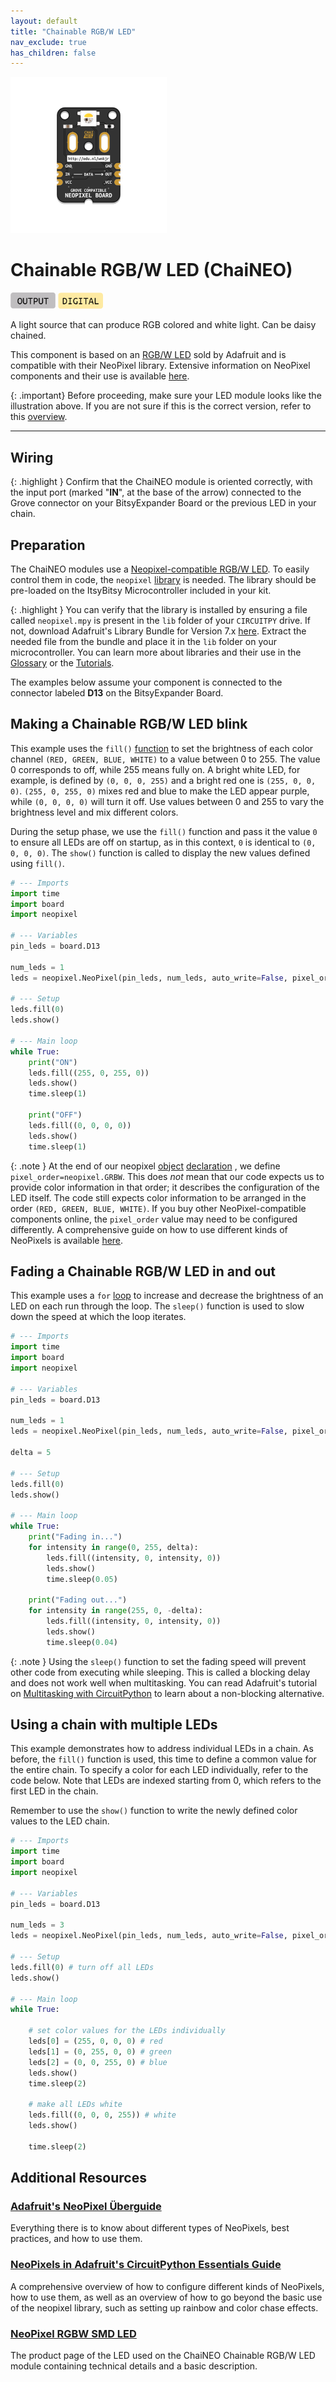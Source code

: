 ```yaml
---
layout: default
title: "Chainable RGB/W LED"
nav_exclude: true
has_children: false
---
```


<img src="assets/ChaiNEO-RGBW.png" alt="Chainable RGB LED" width="250"/>

# Chainable RGB/W LED (ChaiNEO)
<a href="../../glossary/glossary"><img src="../../glossary/assets/output.png" alt="Output" width="72"/></a> <a href="../../glossary/glossary"><img src="../../glossary/assets/digital.png" alt="Digital" width="72"/></a>

A light source that can produce RGB colored and white light. Can be daisy chained. 

This component is based on an [RGB/W LED](https://www.adafruit.com/product/2758) sold by Adafruit and is compatible with their NeoPixel library. Extensive information on NeoPixel components and their use is available [here](https://learn.adafruit.com/adafruit-neopixel-uberguide/the-magic-of-neopixels).


{: .important}
Before proceeding, make sure your LED module looks like the illustration above. If you are not sure if this is the correct version, refer to this [overview](chainable-led).

---

## Wiring

{: .highlight }
Confirm that the ChaiNEO module is oriented correctly, with the input port (marked "**IN**", at the base of the arrow) connected to the Grove connector on your BitsyExpander Board or the previous LED in your chain.

## Preparation

The ChaiNEO modules use a [Neopixel-compatible RGB/W LED](https://www.adafruit.com/product/2758). To easily control them in code, the `neopixel` [library](/glossary/glossary) is needed. The library should be pre-loaded on the ItsyBitsy Microcontroller included in your kit. 

{: .highlight }
You can verify that the library is installed by ensuring a file called `neopixel.mpy` is present in the `lib` folder of your `CIRCUITPY` drive. If not, download Adafruit's Library Bundle for Version 7.x [here](https://circuitpython.org/libraries). Extract the needed file from the bundle and place it in the `lib` folder on your microcontroller. You can learn more about libraries and their use in the [Glossary](/glossary/glossary) or the [Tutorials](/Tutorials).

The examples below assume your component is connected to the connector labeled  **D13** on the BitsyExpander Board.

## Making a Chainable RGB/W LED blink

This example uses the `fill()` [function](/glossary/glossary) to set the brightness of each color channel `(RED, GREEN, BLUE, WHITE)` to a value between 0 to 255. The value 0 corresponds to off, while 255 means fully on. A bright white LED, for example, is defined by `(0, 0, 0, 255)` and a bright red one is `(255, 0, 0, 0)`. `(255, 0, 255, 0)` mixes red and blue to make the LED appear purple, while `(0, 0, 0, 0)` will turn it off. Use values between 0 and 255 to vary the brightness level and mix different colors.

During the setup phase, we use the `fill()` function and pass it the value `0` to ensure all LEDs are off on startup, as in this context, `0` is identical to `(0, 0, 0, 0)`. The `show()` function is called to display the new values defined using `fill()`.

```python
# --- Imports
import time
import board
import neopixel

# --- Variables
pin_leds = board.D13

num_leds = 1 
leds = neopixel.NeoPixel(pin_leds, num_leds, auto_write=False, pixel_order=neopixel.GRBW)

# --- Setup
leds.fill(0)
leds.show()

# --- Main loop
while True:
    print("ON")
    leds.fill((255, 0, 255, 0))
    leds.show()
    time.sleep(1)
    
    print("OFF")
    leds.fill((0, 0, 0, 0))
    leds.show()
    time.sleep(1)
```

{: .note }
At the end of our neopixel [object](/glossary/glossary)  [declaration](/glossary/glossary) , we define `pixel_order=neopixel.GRBW`. This does *not* mean that our code expects us to provide color information in that order; it describes the configuration of the LED itself. The code still expects color information to be arranged in the order `(RED, GREEN, BLUE, WHITE)`. If you buy other NeoPixel-compatible components online, the `pixel_order` value may need to be configured differently. A comprehensive guide on how to use different kinds of NeoPixels is available [here](https://learn.adafruit.com/circuitpython-essentials/circuitpython-neopixel).

## Fading a Chainable RGB/W LED in and out

This example uses a `for` [loop](/glossary/glossary) to increase and decrease the brightness of an LED on each run through the loop. The `sleep()` function is used to slow down the speed at which the loop iterates. 

```python
# --- Imports
import time
import board
import neopixel

# --- Variables
pin_leds = board.D13

num_leds = 1 
leds = neopixel.NeoPixel(pin_leds, num_leds, auto_write=False, pixel_order=neopixel.GRBW)

delta = 5

# --- Setup
leds.fill(0)
leds.show()

# --- Main loop
while True:
    print("Fading in...")
    for intensity in range(0, 255, delta):
        leds.fill((intensity, 0, intensity, 0))
        leds.show()
        time.sleep(0.05)

    print("Fading out...")
    for intensity in range(255, 0, -delta):
        leds.fill((intensity, 0, intensity, 0))
        leds.show()
        time.sleep(0.04)
```

{: .note }
Using the `sleep()` function to set the fading speed will prevent other code from executing while sleeping. This is called a blocking delay and does not work well when multitasking. You can read Adafruit's tutorial on [Multitasking with CircuitPython](https://learn.adafruit.com/multi-tasking-with-circuitpython/no-sleeping) to learn about a non-blocking alternative.

## Using a chain with multiple LEDs

This example demonstrates how to address individual LEDs in a chain. As before, the `fill()` function is used, this time to define a common value for the entire chain. To specify a color for each LED individually, refer to the code below. Note that LEDs are indexed starting from 0, which refers to the first LED in the chain.

Remember to use the `show()` function to write the newly defined color values to the LED chain.

```python
# --- Imports
import time
import board
import neopixel

# --- Variables
pin_leds = board.D13

num_leds = 3
leds = neopixel.NeoPixel(pin_leds, num_leds, auto_write=False, pixel_order=neopixel.GRBW)

# --- Setup
leds.fill(0) # turn off all LEDs
leds.show()

# --- Main loop
while True:
    
    # set color values for the LEDs individually
    leds[0] = (255, 0, 0, 0) # red
    leds[1] = (0, 255, 0, 0) # green
    leds[2] = (0, 0, 255, 0) # blue
    leds.show()
    time.sleep(2)
    
    # make all LEDs white
    leds.fill((0, 0, 0, 255)) # white
    leds.show()
    
    time.sleep(2)
```



## Additional Resources

###  [Adafruit's NeoPixel Überguide](https://learn.adafruit.com/adafruit-neopixel-uberguide/the-magic-of-neopixels)
Everything there is to know about different types of NeoPixels, best practices, and how to use them.

### [NeoPixels in Adafruit's CircuitPython Essentials Guide](https://learn.adafruit.com/circuitpython-essentials/circuitpython-neopixel)
A comprehensive overview of how to configure different kinds of NeoPixels, how to use them, as well as an overview of how to go beyond the basic use of the neopixel library, such as setting up rainbow and color chase effects.

### [NeoPixel RGBW SMD LED](https://www.adafruit.com/product/2758) 
The product page of the LED used on the ChaiNEO Chainable RGB/W LED module containing technical details and a basic description.